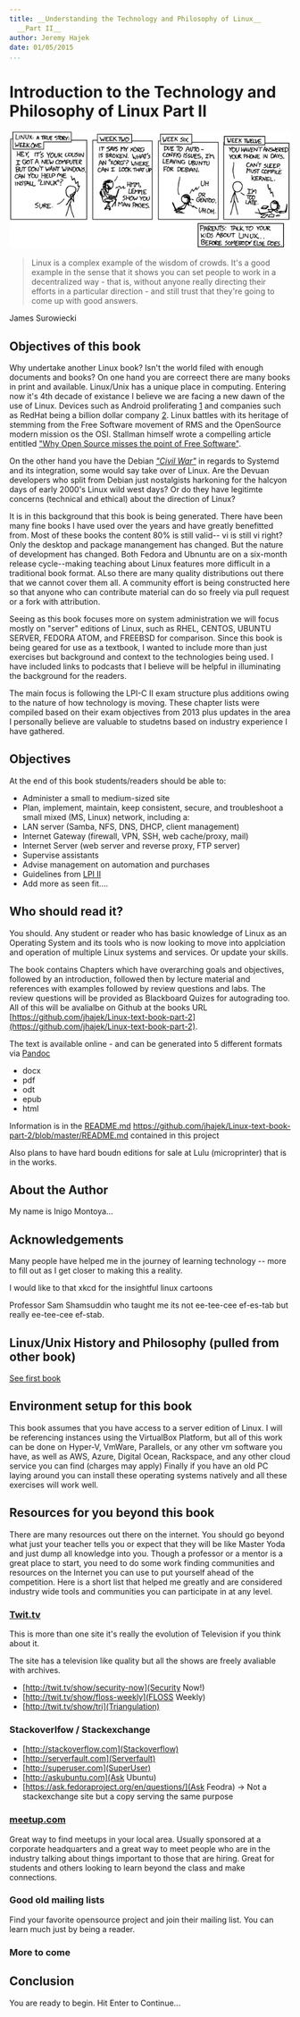 ```yaml
---
title: __Understanding the Technology and Philosophy of Linux__
  __Part II__
author: Jeremy Hajek
date: 01/05/2015
...
```


# Introduction to the Technology and Philosophy of Linux Part II

![Understanding the Technology and Philosophy of Linux](images/Chapter-Header/Chapter-01/cautionary.png "Understanding the Technology and Philosophy of Linux")
> Linux is a complex example of the wisdom of crowds. It's a good example in the sense that it shows you can set people to work in a decentralized way - that is, without anyone really directing their efforts in a particular direction - and still trust that they're going to come up with good answers.

James Surowiecki 

## Objectives of this book

Why undertake another Linux book?  Isn't the world filed with enough documents and books?  On one hand you are correect there are many books in print and available.  Linux/Unix has a unique place in computing.  Entering now it's 4th decade of existance I believe we are facing a new dawn of the use of Linux.  Devices such as Android proliferating [1](http://www.cnet.com/news/android-dominates-81-percent-of-world-smartphone-market/) and companies such as RedHat being a billion dollar company [2](http://arstechnica.com/business/2012/02/how-red-hat-killed-its-core-productand-became-a-billion-dollar-business/).  Linux battles with its heritage of stemming from the Free Software movement of RMS and the OpenSource modern mission os the OSI.  Stallman himself wrote a compelling article entitled ["Why Open Source misses the point of Free Software"](http://www.gnu.org/philosophy/open-source-misses-the-point.html).  

On the other hand you have the Debian [*"Civil War"*](http://debianfork.org/) in regards to Systemd and its integration, some would say take over of Linux.  Are the Devuan developers who split from Debian just nostalgists harkoning for the halcyon days of early 2000's Linux wild west days?  Or do they have legitimte concerns (technical and ethical) about the direction of Linux?   

 It is in this background that this book is being generated.  There have been many fine books I have used over the years and have greatly benefitted from. Most of these books the content 80% is still valid-- vi is still vi right?  Only the desktop and package manangement has changed.  But the nature of development has changed.  Both Fedora and Ubnuntu are on a six-month release cycle--making teaching about Linux features more difficult in a traditional book format.  ALso there are many quality distributions out there that we cannot cover them all.  A community effort is being constructed here so that anyone who can contribute material can do so freely via pull request or a fork with attribution.  

Seeing as this book focuses more on system administration we will focus mostly on "server" editions of Linux, such as RHEL, CENTOS, UBUNTU SERVER, FEDORA ATOM, and FREEBSD for comparison.  Since this book is being geared for use as a textbook, I wanted to include more than just exercises but background and context to the technologies being used.  I have included links to podcasts that I believe will be helpful in illuminating the background for the readers. 

The main focus is following the LPI-C II exam structure plus additions owing to the nature of how technology is moving.  These chapter lists were compiled based on their exam objectives from 2013 plus updates in the area I personally believe are valuable to studetns based on industry experience I have gathered.

## Objectives

At the end of this book students/readers should be able to:

  * Administer a small to medium-sized site 
  * Plan, implement, maintain, keep consistent, secure, and troubleshoot a small mixed (MS, Linux) network, including a: 
  * LAN server (Samba, NFS, DNS, DHCP, client management)
  * Internet Gateway (firewall, VPN, SSH, web cache/proxy, mail)
  * Internet Server (web server and reverse proxy, FTP server)
  * Supervise assistants
  * Advise management on automation and purchases
  * Guidelines from [LPI II](https://www.lpi.org/certification/get-certified-lpi/lpic-2-linux-network-professional/) 
  * Add more as seen fit....
  
## Who should read it?

You should.  Any student or reader who has basic knowledge of Linux as an Operating System and its tools who is now 
looking to move into applciation and operation of multiple Linux systems and services. Or update your skills.

The book contains Chapters which have overarching goals and objectives, followed by an introduction, followed then by lecture material and references with examples followed by review questions and labs.  The review questions will be provided as Blackboard Quizes for autograding too.  All of this will be avalialbe on Github at the books URL [https://github.com/jhajek/Linux-text-book-part-2](https://github.com/jhajek/Linux-text-book-part-2).

The text is available online - and can be generated into 5 different formats via [Pandoc](http://pandoc.org/)

* docx
* pdf
* odt
* epub
* html   

Information is in the [README.md](https://github.com/jhajek/Linux-text-book-part-2/blob/master/README.md) https://github.com/jhajek/Linux-text-book-part-2/blob/master/README.md contained in this project

Also plans to have hard boudn editions for sale at Lulu (microprinter)  that is in the works.

## About the Author

My name is Inigo Montoya...

## Acknowledgements

Many people have helped me in the journey of learning technology -- more to fill out as I get closer to making this a reality.

I would like to that xkcd for the insightful linux cartoons

Professor Sam Shamsuddin who taught me its not ee-tee-cee ef-es-tab but really ee-tee-cee ef-stab.

## Linux/Unix History and Philosophy (pulled from other book)

[See first book](https://github.com/jhajek/Linux-text-book-part-1)

## Environment setup for this book

This book assumes that you have access to a server edition of Linux.  I will be referencing instances using the VirtualBox Platform, but all of this work can be done on Hyper-V, VmWare, Parallels, or any other vm software you have, as well as AWS, Azure, Digital Ocean, Rackspace, and any other cloud service you can find (charges may apply)  Finally if you have an old PC laying around you can install these operating systems natively and all these exercises will work well.  

## Resources for you beyond this book  

  There are many resources out there on the internet.  You should go beyond what just your teacher tells you or expect that they will be like Master Yoda and just dump all knowledge into you.  Though a professor or a mentor is a great place to start, you need to do some work finding communities and resources on the Internet you can use to put yourself ahead of the competition.  Here is a short list that helped me greatly and are considered industry wide tools and communities you can participate in at any level.
  
### [Twit.tv](http://www.twit.tv) 

This is more than one site it's really the evolution of Television if you think about it.  

The site has a television like quality but all the shows are freely avaliable with archives.

+    [http://twit.tv/show/security-now](Security Now!)
+    [http://twit.tv/show/floss-weekly](FLOSS Weekly) 
+    [http://twit.tv/show/tri](Triangulation) 
  
### Stackoverlfow / Stackexchange

+    [http://stackoverflow.com](Stackoverflow)
+    [http://serverfault.com](Serverfault)
+    [http://superuser.com](SuperUser)
+    [http://askubuntu.com](Ask Ubuntu)
+    [https://ask.fedoraproject.org/en/questions/](Ask Feodra) -> Not a stackexchange site but a copy serving the same purpose

### [meetup.com](http://www.meetup.com) 
   
   Great way to find meetups in your local area. Usually sponsored at a corporate headquarters and a great way to meet people who are in the industry talking about things important to those that are hiring.  Great for students and others looking to learn beyond the class and make connections.

### Good old mailing lists

  Find your favorite opensource project and join their mailing list.  You can learn much just by being a reader.
   
### More to come

## Conclusion

You are ready to begin.  Hit Enter to Continue...

